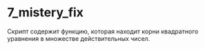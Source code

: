 # 7_mistery_fix
Скрипт содержит функцию, которая находит корни квадратного уравнения в множестве действительных чисел.
